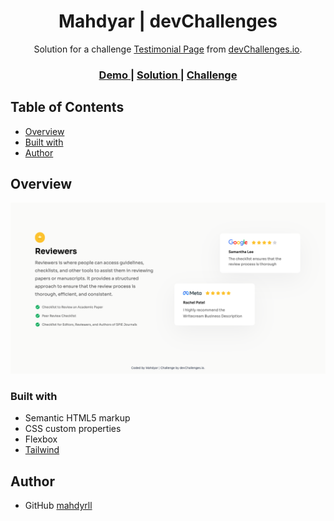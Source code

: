 <h1 align="center">Mahdyar | devChallenges</h1>

<div align="center">
   Solution for a challenge <a href="https://devchallenges.io/challenge/testimonial-page" target="_blank">Testimonial Page</a> from <a href="http://devchallenges.io" target="_blank">devChallenges.io</a>.
</div>

<div align="center">
  <h3>
    <a href="{https://your-demo-link.your-domain}">
      Demo
    </a>
    <span> | </span>
    <a href="{https://your-url-to-the-solution}">
      Solution
    </a>
    <span> | </span>
    <a href="https://devchallenges.io/challenge/testimonial-page">
      Challenge
    </a>
  </h3>
</div>

## Table of Contents

- [Overview](#overview)
- [Built with](#built-with)
- [Author](#author)


## Overview

![screenshot](./Screen%20Shot%202024-11-17%20at%208.27.23%20PM.png)


### Built with


- Semantic HTML5 markup
- CSS custom properties
- Flexbox
- [Tailwind](https://tailwindcss.com/)


## Author

- GitHub [mahdyrll](https://github.com/Mahdyrll)
